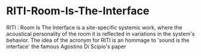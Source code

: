 # RITI-Room-Is-The-Interface
RITI : Room Is The Interface is a site-specific systemic work, where the acoustical personality of the room it is reflected in variations in the system's behavior. The idea of ​​the acronym for RITI is an hommage to 'sound is the interface' the famous Agostino Di Scipio's paper
